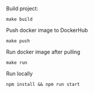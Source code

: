 Build project:

`make build`

Push docker image to DockerHub

`make push`

Run docker image after pulling

`make run`

Run locally

`npm install && npm run start`
